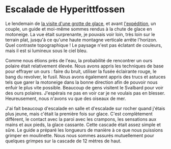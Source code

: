 # Escalade de Hyperittfossen

Le lendemain de [la visite d'une grotte de glace](story:Larsbreen_Ice_Caves), et avant [l'expédition](story:Backcountry_Ski_Touring_Spitsbergen), un couple, un guide et moi-même sommes rendus à la chute de glace en motoneige. La vue était surprenante, je pouvais voir loin, très loin sur le terrain plat, jusqu'à ce qu'une haute montagne verticale arrête l'horizon. Quel contraste topographique ! Le paysage n'est pas éclatant de couleurs, mais il est si lumineux sous le ciel bleu.

Comme nous étions près de l'eau, la probabilité de rencontrer un ours polaire était relativement élevée. Nous avons appris les techniques de base pour effrayer un ours : faire du bruit, utiliser la fusée éclairante rouge, le bang du revolver, le fusil. Nous avons également appris des trucs et astuces tels que garer la motoneige dans la bonne direction afin de pouvoir nous enfuir le plus vite possible. Beaucoup de gens visitent le Svalbard pour voir des ours polaires. J'espérais ne pas en voir car je ne voulais pas en blesser. Heureusement, nous n'avons vu que des oiseaux de mer.

J'ai fait beaucoup d'escalade en salle et d'escalade sur rocher quand j'étais plus jeune, mais c'était la première fois sur glace. C'est complètement différent, le contact avec la paroi avec les crampons, les sensations aux mains et aux pieds, la glace cassante. Cette cascade était assez simple et sûre. Le guide a préparé les longueurs de manière à ce que nous puissions grimper en moulinette. Nous nous sommes assurés mutuellement pour quelques grimpes sur la cascade de 12 mètres de haut.

